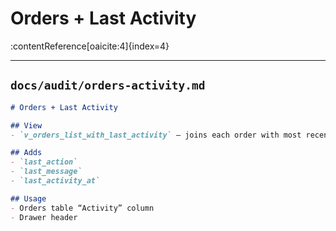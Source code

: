 # Orders + Last Activity
:contentReference[oaicite:4]{index=4}

---

## `docs/audit/orders-activity.md`
```md
# Orders + Last Activity

## View
- `v_orders_list_with_last_activity` — joins each order with most recent `activity_log` row

## Adds
- `last_action`
- `last_message`
- `last_activity_at`

## Usage
- Orders table “Activity” column
- Drawer header

